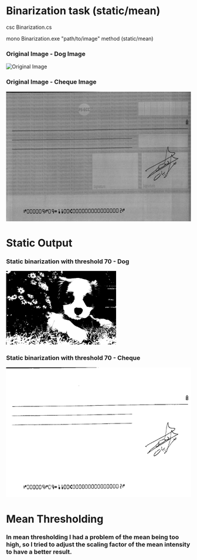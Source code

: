 # Binarization task (static/mean)

csc Binarization.cs

mono Binarization.exe "path/to/image" method (static/mean)


### Original Image - Dog Image
<img src = "https://github.com/Rashid12Kandah/Training-Assignment-3/blob/master/Cute_dog.jpg" alt="Original Image" width="300" height="200">

### Original Image - Cheque Image
<img src = "https://github.com/Rashid12Kandah/Training-Assignment-3/blob/master/24bit_cheque.bmp" alt = "24-bit cheque bmp" width = "748" height="352">


# Static Output
### Static binarization with threshold 70 - Dog

<img src = "https://github.com/Rashid12Kandah/Training-Assignment-3/blob/master/static_70_Dog.jpg" alt = "Static thresholding, Dog, thr 70" width="300" height="200">

### Static binarization with threshold 70 - Cheque

<img src = "https://github.com/Rashid12Kandah/Training-Assignment-3/blob/master/static_70_thr.jpg" alt = "Static Thresholding, Cheque, thr 70" width="748" height="352">


# Mean Thresholding
### In mean thresholding I had a problem of the mean being too high, so I tried to adjust the scaling factor of the mean intensity to have a better result.

